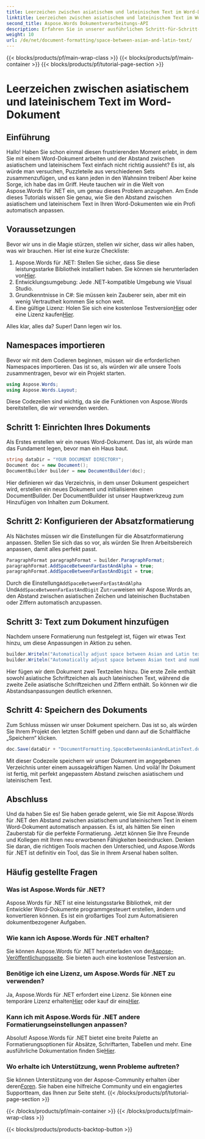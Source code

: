 ```yaml
---
title: Leerzeichen zwischen asiatischem und lateinischem Text im Word-Dokument
linktitle: Leerzeichen zwischen asiatischem und lateinischem Text im Word-Dokument
second_title: Aspose.Words Dokumentverarbeitungs-API
description: Erfahren Sie in unserer ausführlichen Schritt-für-Schritt-Anleitung, wie Sie mit Aspose.Words für .NET den Abstand zwischen asiatischem und lateinischem Text in Word-Dokumenten automatisch anpassen.
weight: 10
url: /de/net/document-formatting/space-between-asian-and-latin-text/
---
```


{{< blocks/products/pf/main-wrap-class >}}
{{< blocks/products/pf/main-container >}}
{{< blocks/products/pf/tutorial-page-section >}}

# Leerzeichen zwischen asiatischem und lateinischem Text im Word-Dokument

## Einführung

Hallo! Haben Sie schon einmal diesen frustrierenden Moment erlebt, in dem Sie mit einem Word-Dokument arbeiten und der Abstand zwischen asiatischem und lateinischem Text einfach nicht richtig aussieht? Es ist, als würde man versuchen, Puzzleteile aus verschiedenen Sets zusammenzufügen, und es kann jeden in den Wahnsinn treiben! Aber keine Sorge, ich habe das im Griff. Heute tauchen wir in die Welt von Aspose.Words für .NET ein, um genau dieses Problem anzugehen. Am Ende dieses Tutorials wissen Sie genau, wie Sie den Abstand zwischen asiatischem und lateinischem Text in Ihren Word-Dokumenten wie ein Profi automatisch anpassen.

## Voraussetzungen

Bevor wir uns in die Magie stürzen, stellen wir sicher, dass wir alles haben, was wir brauchen. Hier ist eine kurze Checkliste:

1.  Aspose.Words für .NET: Stellen Sie sicher, dass Sie diese leistungsstarke Bibliothek installiert haben. Sie können sie herunterladen von[Hier](https://releases.aspose.com/words/net/).
2. Entwicklungsumgebung: Jede .NET-kompatible Umgebung wie Visual Studio.
3. Grundkenntnisse in C#: Sie müssen kein Zauberer sein, aber mit ein wenig Vertrautheit kommen Sie schon weit.
4.  Eine gültige Lizenz: Holen Sie sich eine kostenlose Testversion[Hier](https://releases.aspose.com/) oder eine Lizenz kaufen[Hier](https://purchase.aspose.com/buy).

Alles klar, alles da? Super! Dann legen wir los.

## Namespaces importieren

Bevor wir mit dem Codieren beginnen, müssen wir die erforderlichen Namespaces importieren. Das ist so, als würden wir alle unsere Tools zusammentragen, bevor wir ein Projekt starten.

```csharp
using Aspose.Words;
using Aspose.Words.Layout;
```

Diese Codezeilen sind wichtig, da sie die Funktionen von Aspose.Words bereitstellen, die wir verwenden werden.

## Schritt 1: Einrichten Ihres Dokuments

Als Erstes erstellen wir ein neues Word-Dokument. Das ist, als würde man das Fundament legen, bevor man ein Haus baut.

```csharp
string dataDir = "YOUR DOCUMENT DIRECTORY";
Document doc = new Document();
DocumentBuilder builder = new DocumentBuilder(doc);
```

Hier definieren wir das Verzeichnis, in dem unser Dokument gespeichert wird, erstellen ein neues Dokument und initialisieren einen DocumentBuilder. Der DocumentBuilder ist unser Hauptwerkzeug zum Hinzufügen von Inhalten zum Dokument.

## Schritt 2: Konfigurieren der Absatzformatierung

Als Nächstes müssen wir die Einstellungen für die Absatzformatierung anpassen. Stellen Sie sich das so vor, als würden Sie Ihren Arbeitsbereich anpassen, damit alles perfekt passt.

```csharp
ParagraphFormat paragraphFormat = builder.ParagraphFormat;
paragraphFormat.AddSpaceBetweenFarEastAndAlpha = true;
paragraphFormat.AddSpaceBetweenFarEastAndDigit = true;
```

 Durch die Einstellung`AddSpaceBetweenFarEastAndAlpha` Und`AddSpaceBetweenFarEastAndDigit` Zu`true`weisen wir Aspose.Words an, den Abstand zwischen asiatischen Zeichen und lateinischen Buchstaben oder Ziffern automatisch anzupassen.

## Schritt 3: Text zum Dokument hinzufügen

Nachdem unsere Formatierung nun festgelegt ist, fügen wir etwas Text hinzu, um diese Anpassungen in Aktion zu sehen.

```csharp
builder.Writeln("Automatically adjust space between Asian and Latin text");
builder.Writeln("Automatically adjust space between Asian text and numbers");
```

Hier fügen wir dem Dokument zwei Textzeilen hinzu. Die erste Zeile enthält sowohl asiatische Schriftzeichen als auch lateinischen Text, während die zweite Zeile asiatische Schriftzeichen und Ziffern enthält. So können wir die Abstandsanpassungen deutlich erkennen.

## Schritt 4: Speichern des Dokuments

Zum Schluss müssen wir unser Dokument speichern. Das ist so, als würden Sie Ihrem Projekt den letzten Schliff geben und dann auf die Schaltfläche „Speichern“ klicken.

```csharp
doc.Save(dataDir + "DocumentFormatting.SpaceBetweenAsianAndLatinText.docx");
```

Mit dieser Codezeile speichern wir unser Dokument im angegebenen Verzeichnis unter einem aussagekräftigen Namen. Und voilà! Ihr Dokument ist fertig, mit perfekt angepasstem Abstand zwischen asiatischem und lateinischem Text.

## Abschluss

Und da haben Sie es! Sie haben gerade gelernt, wie Sie mit Aspose.Words für .NET den Abstand zwischen asiatischem und lateinischem Text in einem Word-Dokument automatisch anpassen. Es ist, als hätten Sie einen Zauberstab für die perfekte Formatierung. Jetzt können Sie Ihre Freunde und Kollegen mit Ihren neu erworbenen Fähigkeiten beeindrucken. Denken Sie daran, die richtigen Tools machen den Unterschied, und Aspose.Words für .NET ist definitiv ein Tool, das Sie in Ihrem Arsenal haben sollten.

## Häufig gestellte Fragen

### Was ist Aspose.Words für .NET?

Aspose.Words für .NET ist eine leistungsstarke Bibliothek, mit der Entwickler Word-Dokumente programmgesteuert erstellen, ändern und konvertieren können. Es ist ein großartiges Tool zum Automatisieren dokumentbezogener Aufgaben.

### Wie kann ich Aspose.Words für .NET erhalten?

 Sie können Aspose.Words für .NET herunterladen von der[Aspose-Veröffentlichungsseite](https://releases.aspose.com/words/net/). Sie bieten auch eine kostenlose Testversion an.

### Benötige ich eine Lizenz, um Aspose.Words für .NET zu verwenden?

 Ja, Aspose.Words für .NET erfordert eine Lizenz. Sie können eine temporäre Lizenz erhalten[Hier](https://purchase.aspose.com/temporary-license/) oder kauf dir eins[Hier](https://purchase.aspose.com/buy).

### Kann ich mit Aspose.Words für .NET andere Formatierungseinstellungen anpassen?

 Absolut! Aspose.Words für .NET bietet eine breite Palette an Formatierungsoptionen für Absätze, Schriftarten, Tabellen und mehr. Eine ausführliche Dokumentation finden Sie[Hier](https://reference.aspose.com/words/net/).

### Wo erhalte ich Unterstützung, wenn Probleme auftreten?

 Sie können Unterstützung von der Aspose-Community erhalten über deren[Foren](https://forum.aspose.com/c/words/8). Sie haben eine hilfreiche Community und ein engagiertes Supportteam, das Ihnen zur Seite steht.
{{< /blocks/products/pf/tutorial-page-section >}}

{{< /blocks/products/pf/main-container >}}
{{< /blocks/products/pf/main-wrap-class >}}

{{< blocks/products/products-backtop-button >}}
